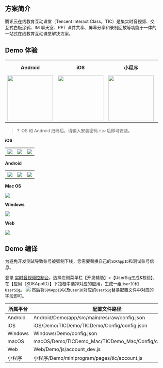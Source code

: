 ## 方案简介

腾讯云在线教育互动课堂（Tencent Interact Class，TIC）是集实时音视频、交互式白板涂鸦、IM 聊天室、PPT 课件共享、屏幕分享和录制回放等功能于一体的一站式在线教育互动课堂解决方案。

## Demo 体验

<table>
<tr>
<th style="text-align:center">Android</th>
<th style="text-align:center">iOS</th>
<th style="text-align:center">小程序</th>
<th style="text-align:center">Mac OS</th>
<th style="text-align:center">Windows</th>
<th style="text-align:center">Web</th>
</tr>
<tr>
<td style="text-align:center"><img src="https://main.qcloudimg.com/raw/6cf3b2864c6ad847f380e4877f56ed93.png" width="150"/></td>
<td style="text-align:center"><img src="https://main.qcloudimg.com/raw/98569a546d085544b5171670e6e60c11.png" width="150"/></td>
<td style="text-align:center"><img src="https://main.qcloudimg.com/raw/b660a6c57aecebf6a0c749a1daf8532a.jpg" width="150"/></td>
<td style="text-align:center">
<a href="https://demo.qlcoudtiw.com/mac/app/TICDemo_Mac.zip">点击下载</a>
</td>
<td style="text-align:center">
<a href="https://demo.qlcoudtiw.com/wins/exe/TICDemo_Windows.zip">点击下载</a>
</td>
<td style="text-align:center">
<a href="https://demo.qlcoudtiw.com/web/latest/index.html">点击体验</a>
</td>
</tr>
</table>

>? iOS 和 Android 扫码后，请输入安装密码 `tiw` 后即可安装。

**iOS**

<table>
<tr>
<th style="text-align:center; width:33%;"><img src="https://main.qcloudimg.com/raw/ed7cf5d61d672b5a33ccc5127c603d00.jpg"/></th>
<th style="text-align:center; width:33%;"><img src="https://main.qcloudimg.com/raw/70bc3687abd7d8e9a073a231a78685cf.jpg"/></th>
<th style="text-align:center; width:33%;"><img src="https://main.qcloudimg.com/raw/d2371d5aebab2f6fe4be2c985e9250d5.jpg"/></th>
</tr>
</table>

**Android**

<table>
<tr>
<th style="text-align:center; width:33%;"><img src="https://main.qcloudimg.com/raw/e22dad1473a0365b77508bda74538d94.jpg"/></th>
<th style="text-align:center; width:33%;"><img src="https://main.qcloudimg.com/raw/d8d89cf70076c579a4328e36af99c7a4.jpg"/></th>
<th style="text-align:center; width:33%;"><img src="https://main.qcloudimg.com/raw/1e7f984701abb1cef08513f085087bef.jpg"/></th>
</tr>
</table>

**Mac OS**

![](https://main.qcloudimg.com/raw/89b12ab1c38739de7ff3366e275f2ece.jpg)

**Windows**

![](https://main.qcloudimg.com/raw/5e3691859f5ef2694c99f1a0d487461d.jpg)

**Web**

![](https://main.qcloudimg.com/raw/e049152ec1eea11c633b952753337af5.jpg)


## Demo 编译

为避免开发测试导致账号被强制下线，您需要替换自己的`SDKAppID`和测试账号信息。

登录 [实时音视频控制台](https://console.cloud.tencent.com/trtc)，选择左侧菜单栏【开发辅助】>【UserSig生成&校验】，在【应用（SDKAppID）】下拉框中选择对应的应用，生成一组`UserID`和`UserSig`。
![](https://main.qcloudimg.com/raw/80eed8e45a6bfd403db05ec96b24072e.png)
然后将`SDKAppID`以及`UserID`对应的`UserSig`替换配置文件中对应的字段即可。

|所属平台|配置文件路径|
|-|-|
|Android|Android/Demo/app/src/main/res/raw/config.json|
|iOS|iOS/Demo/TICDemo/TICDemo/Config/config.json|
|Windows|Windows/Demo/config.json|
|macOS|macOS/Demo/TICDemo_Mac/TICDemo_Mac/Config/config.json|
|Web|Web/Demo/js/account_dev.js|
|小程序|小程序/Demo/miniprogram/pages/tic/account.js|



